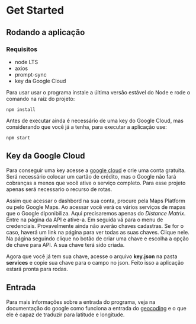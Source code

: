 # Get Started

## Rodando a aplicação

### Requisitos
* node LTS
* axios
* prompt-sync
* key da Google Cloud

Para usar usar o programa instale a última versão estável do Node e rode o comando na raiz do projeto:

```
npm install
```
Antes de executar ainda é necessário de uma key do Google Cloud, mas considerando que você já a tenha, para executar a aplicação use:
```
npm start
```

## Key da Google Cloud

Para conseguir uma key acesse a [google cloud](https://cloud.google.com/) e crie uma conta gratuita. Será necessário colocar um cartão de crédito, mas o Google não fará cobranças a menos que você ative o serviço completo. Para esse projeto apenas será necessario o recurso de rotas.

Assim que acessar o dashbord na sua conta, procure pela Maps Platform ou pelo Google Maps. Ao acessar você verá os vários serviços de mapas que o Google diponibiliza. Aqui precisaremos apenas do *Distance Matrix*. Entre na página da API e ative-a. Em seguida vá para o menu de credenciais. Provavelmente ainda não averão chaves cadastras. Se for o caso, haverá um link na página para ver todas as suas chaves. Clique nele. Na página seguindo clique no botão de criar uma chave e escolha a opção de chave para API. A sua chave terá sido criada.

Agora que você já tem sua chave, acesse o arquivo **key.json** na pasta **services** e copie sua chave para o campo no json. Feito isso a aplicação estará pronta para rodas.

## Entrada

Para mais informações sobre a entrada do programa, veja na documentação do google como funciona a entrada do [geocoding](https://developers.google.com/maps/documentation/javascript/geocoding#GeocodingAddressTypes) e o que ele é capaz de traduzir para latitude e longitude.